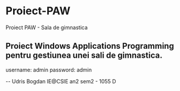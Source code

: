 # Proiect-PAW
Proiect PAW - Sala de gimnastica

Proiect Windows Applications Programming pentru gestiunea unei sali de gimnastica.
--
username: admin
password: admin

--
Udris Bogdan 
IE@CSIE an2 sem2 - 1055 D
